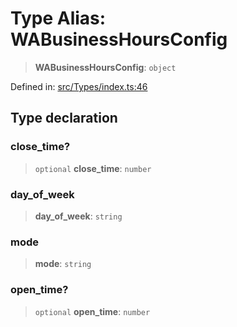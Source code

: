 # Type Alias: WABusinessHoursConfig

> **WABusinessHoursConfig**: `object`

Defined in: [src/Types/index.ts:46](https://github.com/Fokusdotid/bail/blob/82f46c566476ac566bfd781dede14412fcdfb787/src/Types/index.ts#L46)

## Type declaration

### close\_time?

> `optional` **close\_time**: `number`

### day\_of\_week

> **day\_of\_week**: `string`

### mode

> **mode**: `string`

### open\_time?

> `optional` **open\_time**: `number`
